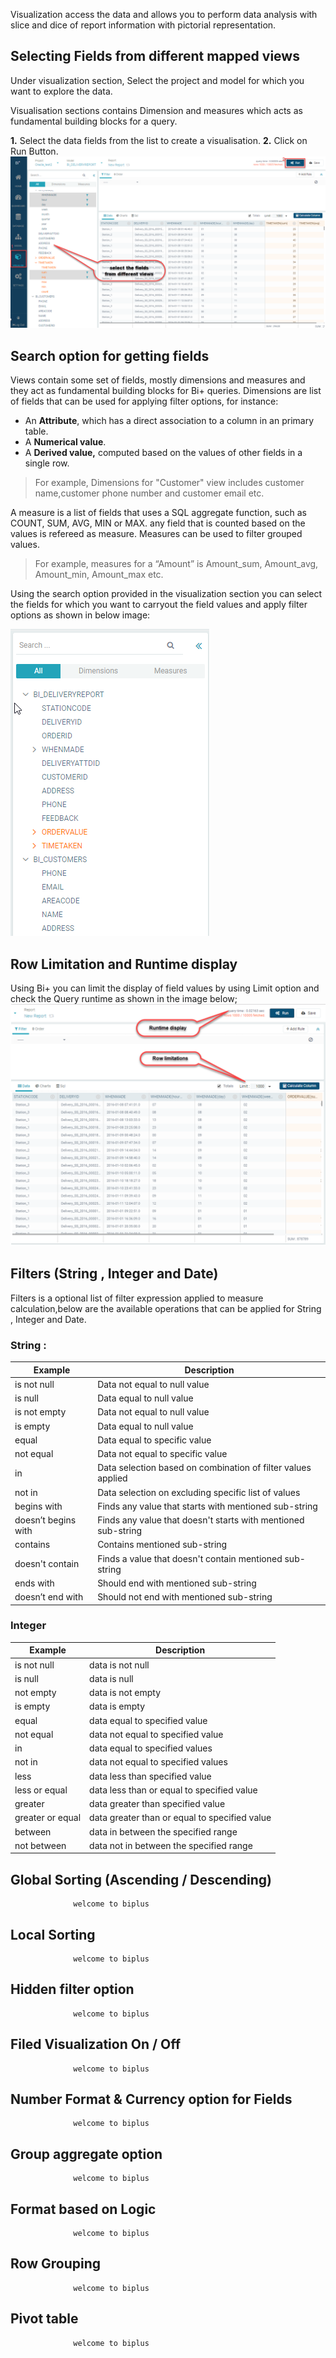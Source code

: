 

Visualization access the data and allows you to perform data analysis with slice and dice of report information with pictorial representation.

## Selecting Fields from different mapped views

Under visualization section, Select the project and model for which you want to explore the data.

Visualisation sections contains Dimension and measures which acts as fundamental building blocks for a query.

**1.** Select the data fields from the list to create a visualisation.
**2.** Click on Run Button.
![enter image description here](https://raw.githubusercontent.com/sv18042016/fp1/master/images/visu_run.png)

## Search option for getting fields

Views contain some set of fields, mostly dimensions and measures and they act as fundamental building blocks for Bi+ queries.
Dimensions are list of fields that can be used for applying filter options, for instance:
- An **Attribute**, which has a direct association to a column in an primary table.
- A **Numerical value**.
- A **Derived value,** computed based on the values of other fields in a single row.

> For example, Dimensions for "Customer" view includes customer name,customer phone number and customer email etc.

A measure is a list of fields that uses a SQL aggregate function, such as COUNT, SUM, AVG, MIN or MAX. any field that is counted based on the values is refereed as measure. Measures can be used to filter grouped values. 

>For example, measures for a “Amount” is Amount_sum, Amount_avg, Amount_min, Amount_max etc.

Using the search option provided in the visualization section you can select the fields for which you want to carryout the field values and apply filter options as shown in below image:

![enter image description here](https://raw.githubusercontent.com/sv18042016/fp1/master/images/visu_fields.png)

## Row Limitation and Runtime display

Using Bi+ you can limit the display of field values by using Limit option and check the Query runtime as shown in the image below;
 ![enter image description here](https://raw.githubusercontent.com/sv18042016/fp1/master/images/row_limit.png)

## Filters (String , Integer and Date)

Filters is a optional list of filter expression applied to measure calculation,below are the available operations that can be applied for String , Integer and Date.
### String : 

   | Example                                           | Description                                               
   | ---------------------|--------------------------------------------------------------------|           
   | is not null          | Data not equal to null value                                       |
   | is null              | Data equal to null value                                           |
   | is not empty         | Data not equal to null value                                       |
   | is empty			  | Data equal to null value                                           |
   | equal                | Data equal to specific value                                       |
   | not equal            | Data not equal to specific value                                   |                
   | in                   | Data selection based on combination of filter values applied       |
   | not in               | Data selection on excluding specific list of values                |
   | begins with          | Finds any value that starts with mentioned sub-string              |
   | doesn’t begins with  | Finds any value that doesn't starts with mentioned sub-string      |
   | contains             | Contains mentioned sub-string                                      |
   | doesn't contain      | Finds a value that doesn't contain mentioned sub-string            |
   | ends with            | Should end with mentioned sub-string                               |
   | doesn’t end with     | Should not end with mentioned sub-string                           |

### Integer

   | Example            |                Description                                               
   |--------------------|----------------------------------------------------------------------|           
   | is not null        | data is not null                                                     |
   | is null            | data is null                                                                    |
   | not empty|data is not empty
   | is empty|data is empty
   | equal|data equal to specified value
   | not equal | data not equal to specified value
   | in | data equal to specified values
   | not in | data not equal to specified values
   | less | data less than specified value
   | less or equal |data less than or equal to specified value
   | greater| data greater than specified value
   | greater or equal | data greater than or equal to specified value
   | between | data in between the specified range
   | not between | data not in between the specified range



## Global Sorting (Ascending / Descending)

                  welcome to biplus

## Local Sorting

                  welcome to biplus

## Hidden filter option

                  welcome to biplus

## Filed Visualization On / Off

                  welcome to biplus

## Number Format & Currency option for Fields

                  welcome to biplus

## Group aggregate option

                  welcome to biplus

## Format based on Logic

                  welcome to biplus

## Row Grouping

                  welcome to biplus

## Pivot table


                  welcome to biplus
<!--stackedit_data:
eyJoaXN0b3J5IjpbLTU4NzQyMDY1OV19
-->